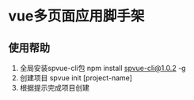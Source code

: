 # vue多页面应用脚手架

## 使用帮助
1. 全局安装spvue-cli包 npm install spvue-cli@1.0.2 -g   
2. 创建项目 spvue init [project-name] 
3. 根据提示完成项目创建